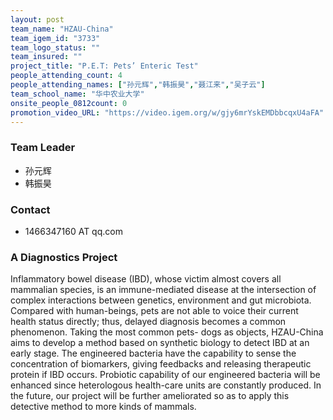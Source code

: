 ```yaml
---
layout: post
team_name: "HZAU-China"
team_igem_id: "3733"
team_logo_status: ""
team_insured: ""
project_title: "P.E.T: Pets’ Enteric Test"
people_attending_count: 4
people_attending_names: ["孙元辉","韩振昊","聂江来","吴子云"]
team_school_name: "华中农业大学"
onsite_people_0812count: 0
promotion_video_URL: "https://video.igem.org/w/gjy6mrYskEMDbbcqxU4aFA"
---
```



### Team Leader
* 孙元辉
* 韩振昊

### Contact
* 1466347160 AT qq.com

### A Diagnostics Project

Inflammatory bowel disease (IBD), whose victim almost covers all mammalian species, is an immune-mediated disease at the intersection of complex interactions between genetics, environment and gut microbiota. Compared with human-beings, pets are not able to voice their current health status directly; thus, delayed diagnosis becomes a common phenomenon. Taking the most common pets- dogs as objects, HZAU-China aims to develop a method based on synthetic biology to detect IBD at an early stage. The engineered bacteria have the capability to sense the concentration of biomarkers, giving feedbacks and releasing therapeutic protein if IBD occurs. Probiotic capability of our engineered bacteria will be enhanced since heterologous health-care units are constantly produced. In the future, our project will be further ameliorated so as to apply this detective method to more kinds of mammals.
